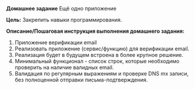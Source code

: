 __Домашнее задание__
Ещё одно приложение

__Цель:__
Закрепить навыки программирования.


__Описание/Пошаговая инструкция выполнения домашнего задания:__
1. Приложение верификации email
2. Реализовать приложение (сервис/функцию) для верификации email.
3. Реализация будет в будущем встроена в более крупное решение.
4. Минимальный функционал - список строк, которые необходимо проверить на наличие валидных email.
5. Валидация по регулярным выражениям и проверке DNS mx записи, без полноценной отправки письма-подтверждения.
